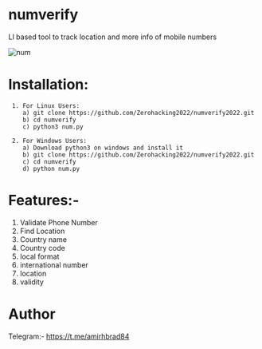 # numverify
LI based tool to track location and more info of mobile numbers

![num](https://user-images.githubusercontent.com/82051128/236649970-a4f8622e-e0e3-4e5c-bf6b-ecd478c6c75c.PNG)

# Installation:
     1. For Linux Users:
        a) git clone https://github.com/Zerohacking2022/numverify2022.git
        b) cd numverify
        c) python3 num.py
        
     2. For Windows Users:
        a) Download python3 on windows and install it
        b) git clone https://github.com/Zerohacking2022/numverify2022.git
        c) cd numverify
        d) python num.py
        
# Features:-
   1. Validate Phone Number
   2. Find Location
   3. Country name
   4. Country code
   5. local format
   6. international number
   7. location
   8. validity

# Author
  Telegram:- https://t.me/amirhbrad84

